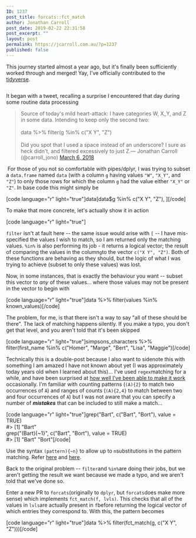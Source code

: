 ```yaml
---
ID: 1237
post_title: forcats::fct_match
author: Jonathan Carroll
post_date: 2019-02-22 22:31:58
post_excerpt: ""
layout: post
permalink: https://jcarroll.com.au/?p=1237
published: false
---
```

<!-- wp:paragraph -->
<p>This journey started almost a year ago, but it's finally been sufficiently worked through and merged! Yay, I've officially contributed to the <a href="https://www.tidyverse.org/">tidyverse</a>. </p>
<!-- /wp:paragraph -->

<!-- wp:image {"id":1243,"align":"center"} -->
<div class="wp-block-image"><figure class="aligncenter"><img src="https://jcarroll.com.au/wp-content/uploads/2019/02/zoidberg_helping.jpeg" alt="" class="wp-image-1243"/></figure></div>
<!-- /wp:image -->

<!-- wp:more -->
<!--more-->
<!-- /wp:more -->

<!-- wp:paragraph -->
<p>It began with a tweet, recalling a surprise I encountered that day during some routine data processing</p>
<!-- /wp:paragraph -->

<!-- wp:quote -->
<blockquote class="wp-block-quote"><p>Source of today's mild heart-attack: I have categories W, X_Y, and Z in some data. Intending to keep only the second two:<br><br>data %&gt;% filter(g %in% c("X Y", "Z")<br><br>Did you spot that I used a space instead of an underscore? I sure as heck didn't, and filtered excessively to just Z.— Jonathan Carroll (@carroll_jono) <a href="https://twitter.com/carroll_jono/status/971093803099541504?ref_src=twsrc%5Etfw">March 6, 2018</a></p></blockquote>
<!-- /wp:quote -->

<!-- wp:paragraph -->
<p> For those of you not so comfortable with pipes/<g class="gr_ gr_8 gr-alert gr_spell gr_inline_cards gr_run_anim ContextualSpelling" id="8" data-gr-id="8">dplyr</g>, I was trying to subset a <code>data.frame</code> named <code>data</code> (with a <g class="gr_ gr_291 gr-alert gr_gramm gr_inline_cards gr_run_anim Style multiReplace" id="291" data-gr-id="291">column </g><code>g</code><g class="gr_ gr_291 gr-alert gr_gramm gr_inline_cards gr_disable_anim_appear Style multiReplace" id="291" data-gr-id="291"> having</g> <g class="gr_ gr_294 gr-alert gr_gramm gr_inline_cards gr_run_anim Style multiReplace" id="294" data-gr-id="294">values </g><code>"W"</code><g class="gr_ gr_294 gr-alert gr_gramm gr_inline_cards gr_disable_anim_appear Style multiReplace" id="294" data-gr-id="294"><g class="gr_ gr_239 gr-alert gr_gramm gr_inline_cards gr_disable_anim_appear Punctuation only-del replaceWithoutSep" id="239" data-gr-id="239">,</g></g><g class="gr_ gr_239 gr-alert gr_gramm gr_inline_cards gr_disable_anim_appear Punctuation only-del replaceWithoutSep" id="239" data-gr-id="239"> </g><code>"X_Y"</code><g class="gr_ gr_239 gr-alert gr_gramm gr_inline_cards gr_disable_anim_appear Punctuation only-del replaceWithoutSep" id="239" data-gr-id="239">,</g> and <code>"Z"</code>) to only those rows for which the <g class="gr_ gr_58 gr-alert gr_gramm gr_inline_cards gr_run_anim Style multiReplace" id="58" data-gr-id="58">column </g><code>g</code><g class="gr_ gr_58 gr-alert gr_gramm gr_inline_cards gr_disable_anim_appear Style multiReplace" id="58" data-gr-id="58"> had</g> the value <g class="gr_ gr_48 gr-alert gr_gramm gr_inline_cards gr_run_anim Style multiReplace" id="48" data-gr-id="48">either </g><code>"X_Y"</code><g class="gr_ gr_48 gr-alert gr_gramm gr_inline_cards gr_disable_anim_appear Style multiReplace" id="48" data-gr-id="48"> </g><g class="gr_ gr_49 gr-alert gr_gramm gr_inline_cards gr_run_anim Style multiReplace" id="49" data-gr-id="49"><g class="gr_ gr_48 gr-alert gr_gramm gr_inline_cards gr_disable_anim_appear Style multiReplace" id="48" data-gr-id="48">or</g> </g><code>"Z"</code><g class="gr_ gr_49 gr-alert gr_gramm gr_inline_cards gr_disable_anim_appear Style multiReplace" id="49" data-gr-id="49">.</g> In base <g class="gr_ gr_126 gr-alert gr_gramm gr_inline_cards gr_run_anim Punctuation only-ins replaceWithoutSep" id="126" data-gr-id="126">code</g> this might simply be</p>
<!-- /wp:paragraph -->

<!-- wp:paragraph -->
<p>[code language="r" light="true"]data[data$g %in% c("X Y", "Z"), ][/code]</p>
<!-- /wp:paragraph -->

<!-- wp:paragraph -->
<p>To make that more concrete, let's actually show it in action</p>
<!-- /wp:paragraph -->

<!-- wp:paragraph -->
<p>[code language="r" light="true"]</p>
<!-- /wp:paragraph -->

<!-- wp:paragraph -->
<p><code>filter</code> isn't at fault here -- the same issue would arise with <code>[</code> -- I have <g class="gr_ gr_5 gr-alert gr_spell gr_inline_cards gr_run_anim ContextualSpelling" id="5" data-gr-id="5">mis-specified</g> the values I wish to match, so I am returned only the matching values. <code>%in%</code> is also performing its job - it returns a logical vector; the result of comparing the values in the <g class="gr_ gr_165 gr-alert gr_spell gr_inline_cards gr_run_anim ContextualSpelling ins-del multiReplace" id="165" data-gr-id="165">column</g><code>g</code><g class="gr_ gr_165 gr-alert gr_spell gr_inline_cards gr_disable_anim_appear ContextualSpelling ins-del multiReplace" id="165" data-gr-id="165">to</g> the <g class="gr_ gr_205 gr-alert gr_gramm gr_inline_cards gr_run_anim Style multiReplace" id="205" data-gr-id="205">vector </g><code>c("X Y", "Z")</code><g class="gr_ gr_205 gr-alert gr_gramm gr_inline_cards gr_disable_anim_appear Style multiReplace" id="205" data-gr-id="205">.</g> Both of these functions are behaving as they should, but the logic of what I was trying to achieve (subset to only these values) was lost.</p>
<!-- /wp:paragraph -->

<!-- wp:paragraph -->
<p>Now, in some instances, that is exactly the behaviour you want -- subset this vector to <em>any</em> of these values... where those values may not be present in the vector <g class="gr_ gr_98 gr-alert gr_gramm gr_inline_cards gr_run_anim Punctuation only-ins replaceWithoutSep" id="98" data-gr-id="98">to</g> begin with</p>
<!-- /wp:paragraph -->

<!-- wp:paragraph -->
<p>[code language="r" light="true"]data %>% filter(values %in% known_values)[/code]</p>
<!-- /wp:paragraph -->

<!-- wp:paragraph -->
<p>The problem, for me, is that there isn't a way to say "all of these should be there". The lack of matching happens silently. If you make a typo, you don't get that level, and you aren't told that it's been skipped</p>
<!-- /wp:paragraph -->

<!-- wp:paragraph -->
<p>[code language="r" light="true"]simpsons_characters %>% filter(first_name %in% c("Homer", "Marge", "Bert", "Lisa", "Maggie")[/code]</p>
<!-- /wp:paragraph -->

<!-- wp:paragraph -->
<p>Technically this is a double-post because I also want to sidenote this with something I am amazed I have not known about yet (I was approximately today years old when I learned about this)... I've used <code>regex</code>matching for a while, and have been surprised at <a href="https://twitter.com/carroll_jono/status/908186714350403584">how well I've been able to make it work</a> occasionally. I'm familiar with counting patterns (<code>(A){2}</code> to match two occurrences of <code>A</code>) and ranges of counts (<code>(A){2,4}</code> to match between two and four occurrences of <code>A</code>) but I was not aware that you can specify <g class="gr_ gr_1434 gr-alert gr_gramm gr_inline_cards gr_disable_anim_appear Grammar multiReplace" id="1434" data-gr-id="1434">a number</g> of <em><strong>mistakes</strong></em> that can be included to still make a match... </p>
<!-- /wp:paragraph -->

<!-- wp:paragraph -->
<p>[code language="r" light="true"]grep("Bart", c("Bart", "Bort"), value = TRUE)<br>#> [1] "Bart"<br>grep("(Bart){~1}", c("Bart", "Bort"), value = TRUE)<br>#> [1] "Bart" "Bort"[/code]</p>
<!-- /wp:paragraph -->

<!-- wp:paragraph -->
<p>Use the <g class="gr_ gr_4 gr-alert gr_gramm gr_inline_cards gr_disable_anim_appear Style multiReplace" id="4" data-gr-id="4">syntax </g><code>(pattern){~n}</code><g class="gr_ gr_4 gr-alert gr_gramm gr_inline_cards gr_disable_anim_appear Style multiReplace" id="4" data-gr-id="4"> to</g> allow up to <code>n</code>substitutions in the pattern matching. Refer <a href="https://twitter.com/klmr/status/1098238987968438273?s=20">here</a> and <a href="https://laurikari.net/tre/documentation/regex-syntax/">here</a>.</p>
<!-- /wp:paragraph -->

<!-- wp:paragraph -->
<p>Back to the original problem -- <code>filter</code>and <code>%in%</code>are doing their jobs, but we aren't getting the result we want because we made a typo, and we aren't told that we've done so.</p>
<!-- /wp:paragraph -->

<!-- wp:paragraph -->
<p>Enter a new PR to <code>forcats</code>(originally to <code>dplyr</code>, but <code>forcats</code>does make more sense) which implements <code>fct_match(f, lvls)</code>. This checks that all of the values in <code>lvls</code>are actually present in <code>f</code>before returning the logical vector of which entries they correspond to. With this, the pattern becomes</p>
<!-- /wp:paragraph -->

<!-- wp:paragraph -->
<p>[code language="r" light="true"]data %>% filter(fct_match(g, c("X Y", "Z")))[/code]</p>
<!-- /wp:paragraph -->